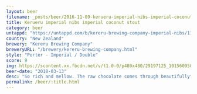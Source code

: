 ```yaml
---
layout: beer
filename: _posts/beer/2016-11-09-kerueru-imperial-nibs-imperial-coconut-stout.md
title: Kerueru imperial nibs imperial coconut stout
category: beer
untappd: "https://untappd.com/b/kereru-brewing-company-imperial-nibs/1122344"
country: "New Zealand"
brewery: "Kereru Brewing Company"
breweryURL: "/brewery/kereru-brewing-company.html"
style: "Porter - Imperial / Double"
score: 9
img: https://scontent.xx.fbcdn.net/v/t1.0-0/p480x480/29197125_10156095075923745_1366259586830434304_n.jpg?_nc_cat=0&oh=067ea60b6f68e5cd256e0e39cd726c03&oe=5B7B846C
beer-date: "2018-03-13"
desc: "So rich and mellow. The raw chocolate comes through beautifully"
permalink: /beer/:title.html
---
```

